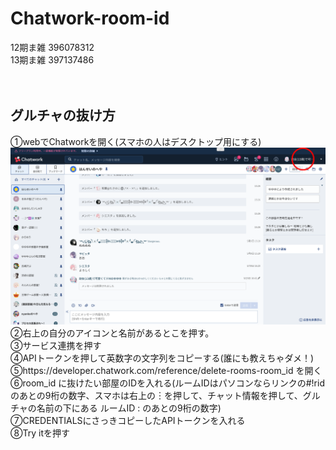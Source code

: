 # Chatwork-room-id

12期ま雑 396078312 <br>
13期ま雑 397137486 <br><br><br>

## グルチャの抜け方
①webでChatworkを開く(スマホの人はデスクトップ用にする)<br>
![①](https://github.com/shiratama-kotone/Chatwork-room-id/blob/main/1.png?raw=true)
②右上の自分のアイコンと名前があるとこを押す。<br>
③サービス連携を押す<br>
④APIトークンを押して英数字の文字列をコピーする(誰にも教えちゃダメ！)<br>
⑤https://developer.chatwork.com/reference/delete-rooms-room_id を開く<br>
⑥room_id に抜けたい部屋のIDを入れる(ルームIDはパソコンならリンクの#!ridのあとの9桁の数字、スマホは右上の︙を押して、チャット情報を押して、グルチャの名前の下にある ルームID : のあとの9桁の数字)<br>
⑦CREDENTIALSにさっきコピーしたAPIトークンを入れる<br>
⑧Try itを押す<br>
